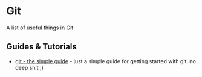# Git
A list of useful things in Git

## Guides & Tutorials
* [git - the simple guide](http://rogerdudler.github.io/git-guide/) - just a simple guide for getting started with git. no deep shit ;)
